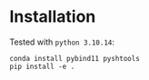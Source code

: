 # Installation

Tested with `python 3.10.14`:

```code
conda install pybind11 pyshtools
pip install -e .
```